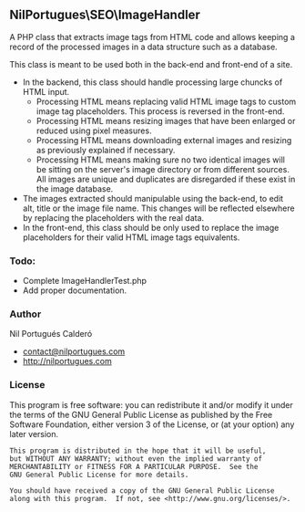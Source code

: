 ## NilPortugues\SEO\ImageHandler
A PHP class that extracts image tags from HTML code and allows keeping a record of the processed images in a data structure such as a database.

This class is meant to be used both in the back-end and front-end of a site.
 * In the backend, this class should handle processing large chuncks of HTML input.
    * Processing HTML means replacing valid HTML image tags to custom image tag placeholders. This process is reversed in the front-end.
    * Processing HTML means resizing images that have been enlarged or reduced using pixel measures.
    * Processing HTML means downloading external images and resizing as previously explained if necessary.
    * Processing HTML means making sure no two identical images will be sitting on the server's image directory or from different sources. All images are unique and duplicates are disregarded if these exist in the image database.
 * The images extracted should manipulable using the back-end, to edit alt, title or the image file name. This changes will be reflected elsewhere by replacing the placeholders with the real data.
 * In the front-end, this class should be only used to replace the image placeholders for their valid HTML image tags equivalents.

### Todo:
* Complete ImageHandlerTest.php
* Add proper documentation.


### Author
Nil Portugués Calderó
 - <contact@nilportugues.com>
 - http://nilportugues.com

### License

 This program is free software: you can redistribute it and/or modify
    it under the terms of the GNU General Public License as published by
    the Free Software Foundation, either version 3 of the License, or
    (at your option) any later version.

    This program is distributed in the hope that it will be useful,
    but WITHOUT ANY WARRANTY; without even the implied warranty of
    MERCHANTABILITY or FITNESS FOR A PARTICULAR PURPOSE.  See the
    GNU General Public License for more details.

    You should have received a copy of the GNU General Public License
    along with this program.  If not, see <http://www.gnu.org/licenses/>.